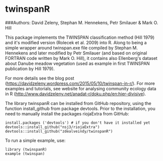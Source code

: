 # twinspanR

###Authors: David Zeleny, Stephan M. Hennekens, Petr Smilauer & Mark O. Hill

This package implements the TWINSPAN classification method (Hill 1979) and it's modified version (Rolecek et al. 2009) into R. Along to being a simple wrapper around twinspan.exe file compiled by Stephan M. Hennekens and later modified by Petr Smilauer (and based on original FORTRAN code written by Mark O. Hill), it contains also Ellenberg's dataset about Danube meadow vegetation (used as example in first TWINSPAN publication by Hill 1979).

For more details see the blog post (https://davidzeleny.wordpress.com/2015/05/10/twinspan-in-r/). For more examples and tutorials, see website for analysing community ecology data in R (http://www.davidzeleny.net/anadat-r/doku.php/en:hier-divisive).

The library twinspanR can be installed from GitHub repository, using the function install_github from package devtools. Prior to the installation, you need to manually install the packages riojaExtra from GitHub:

```{r}
install.packages ('devtools') # if you don't have it installed yet
devtools::install_github("nsj3/riojaExtra")
devtools::install_github("zdealveindy/twinspanR")
```

To run a simple example, use:
```{r}
library (twinspanR)
example (twinspan)
```
